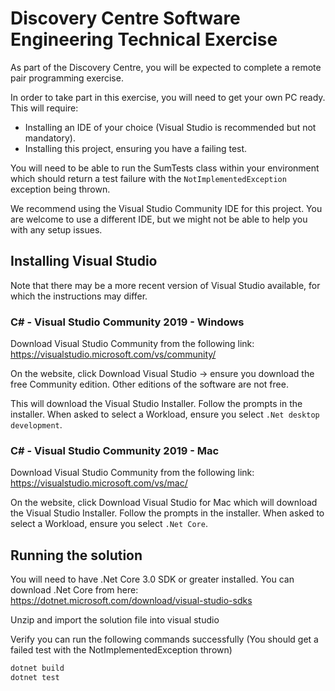 # Discovery Centre Software Engineering Technical Exercise

As part of the Discovery Centre, you will be expected to complete a remote pair programming exercise.

In order to take part in this exercise, you will need to get your own PC ready. This will require:
* Installing an IDE of your choice (Visual Studio is recommended but not mandatory).
* Installing this project, ensuring you have a failing test.

You will need to be able to run the SumTests class within your environment which should return a test failure with the `NotImplementedException` exception being thrown.

We recommend using the Visual Studio Community IDE for this project. You are welcome to use a different IDE, but we might not be able to help you with any setup issues.


## Installing Visual Studio

Note that there may be a more recent version of Visual Studio available, for which the instructions may differ.

### C# - Visual Studio Community 2019 - Windows

Download Visual Studio Community from the following link: https://visualstudio.microsoft.com/vs/community/ 

On the website, click Download Visual Studio -> ensure you download the free Community edition. Other editions of the software are not free.

This will download the Visual Studio Installer. Follow the prompts in the installer. When asked to select a Workload, ensure you select `.Net desktop development`. 


### C# - Visual Studio Community 2019 - Mac

Download Visual Studio Community from the following link: https://visualstudio.microsoft.com/vs/mac/ 

On the website, click Download Visual Studio for Mac which will download the Visual Studio Installer. Follow the prompts in the installer. When asked to select a Workload, ensure you select `.Net Core`. 


## Running the solution

You will need to have .Net Core 3.0 SDK or greater installed. You can download .Net Core from here: https://dotnet.microsoft.com/download/visual-studio-sdks

Unzip and import the solution file into visual studio 

Verify you can run the following commands successfully (You should get a failed test with the NotImplementedException thrown)

```bash
dotnet build
dotnet test
```
